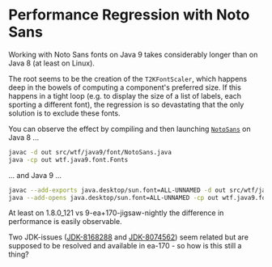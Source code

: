 # Performance Regression with Noto Sans

Working with Noto Sans fonts on Java 9 takes considerably longer than on Java 8 (at least on Linux).

The root seems to be the creation of the `T2KFontScaler`, which happens deep in the bowels of computing a component's preferred size. If this happens in a tight loop (e.g. to display the size of a list of labels, each sporting a different font), the regression is so devastating that the only solution is to exclude these fonts.

You can observe the effect by compiling and then launching [`NotoSans`](src/wtf/java9/font/NotoSans.java) on Java 8 ...

```bash
javac -d out src/wtf/java9/font/NotoSans.java
java -cp out wtf.java9.font.Fonts
```

... and Java 9 ...

```bash
javac --add-exports java.desktop/sun.font=ALL-UNNAMED -d out src/wtf/java9/font/NotoSans.java
java --add-opens java.desktop/sun.font=ALL-UNNAMED -cp out wtf.java9.font.Fonts
```

At least on 1.8.0_121 vs 9-ea+170-jigsaw-nightly the difference in performance is easily observable.

Two JDK-issues ([JDK-8168288](https://bugs.openjdk.java.net/browse/JDK-8168288) and [JDK-8074562](https://bugs.openjdk.java.net/browse/JDK-8074562)) seem related but are supposed to be resolved and available in ea-170 - so how is this still a thing?
